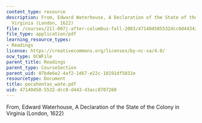 ```yaml
---
content_type: resource
description: From, Edward Waterhouse, A Declaration of the State of the Colony in
  Virginia (London, 1622)
file: /courses/21l-007j-after-columbus-fall-2003/471404585532dcc0d44343acc8707260_pocahontas_wate.pdf
file_type: application/pdf
learning_resource_types:
- Readings
license: https://creativecommons.org/licenses/by-nc-sa/4.0/
ocw_type: OCWFile
parent_title: Readings
parent_type: CourseSection
parent_uid: 07bde6e2-4af2-1d67-e22c-18191df5032e
resourcetype: Document
title: pocahontas_wate.pdf
uid: 47140458-5532-dcc0-d443-43acc8707260
---
```

From, Edward Waterhouse, A Declaration of the State of the Colony in Virginia (London, 1622)